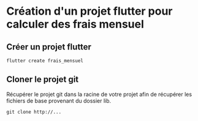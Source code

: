 # Création d'un projet flutter pour calculer des frais mensuel
## Créer un projet flutter
```shell
flutter create frais_mensuel
```
## Cloner le projet git
Récupérer le projet git dans la racine de votre projet afin de récupérer les fichiers de base provenant du dossier lib.
```shell
git clone http://...
```

